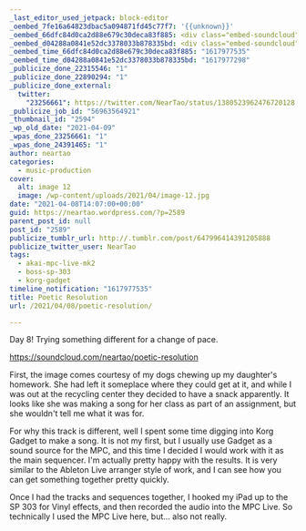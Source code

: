 ```yaml
---
_last_editor_used_jetpack: block-editor
_oembed_7fe16a64823dbac5a094871fd45c77f7: '{{unknown}}'
_oembed_66dfc84d0ca2d88e679c30deca83f885: <div class="embed-soundcloud"><iframe title="Poetic Resolution by NearTao" width="500" height="400" scrolling="no" frameborder="no" src="https://w.soundcloud.com/player/?visual=true&url=https%3A%2F%2Fapi.soundcloud.com%2Ftracks%2F1025616529&show_artwork=true&maxwidth=500&maxheight=750&dnt=1"></iframe></div>
_oembed_d04288a0841e52dc3378033b878335bd: <div class="embed-soundcloud"><iframe title="Poetic Resolution by NearTao" width="750" height="400" scrolling="no" frameborder="no" src="https://w.soundcloud.com/player/?visual=true&url=https%3A%2F%2Fapi.soundcloud.com%2Ftracks%2F1025616529&show_artwork=true&maxwidth=750&maxheight=1000&dnt=1"></iframe></div>
_oembed_time_66dfc84d0ca2d88e679c30deca83f885: "1617977535"
_oembed_time_d04288a0841e52dc3378033b878335bd: "1617977298"
_publicize_done_22315546: "1"
_publicize_done_22890294: "1"
_publicize_done_external:
  twitter:
    "23256661": https://twitter.com/NearTao/status/1380523962476720128
_publicize_job_id: "56963564921"
_thumbnail_id: "2594"
_wp_old_date: "2021-04-09"
_wpas_done_23256661: "1"
_wpas_done_24391465: "1"
author: neartao
categories:
  - music-production
cover:
  alt: image 12
  image: /wp-content/uploads/2021/04/image-12.jpg
date: "2021-04-08T14:07:00+00:00"
guid: https://neartao.wordpress.com/?p=2589
parent_post_id: null
post_id: "2589"
publicize_tumblr_url: http://.tumblr.com/post/647996414391205888
publicize_twitter_user: NearTao
tags:
  - akai-mpc-live-mk2
  - boss-sp-303
  - korg-gadget
timeline_notification: "1617977535"
title: Poetic Resolution
url: /2021/04/08/poetic-resolution/

---
```

Day 8! Trying something different for a change of pace.

https://soundcloud.com/neartao/poetic-resolution

First, the image comes courtesy of my dogs chewing up my daughter's homework. She had left it someplace where they could get at it, and while I was out at the recycling center they decided to have a snack apparently. It looks like she was making a song for her class as part of an assignment, but she wouldn't tell me what it was for.

For why this track is different, well I spent some time digging into Korg Gadget to make a song. It is not my first, but I usually use Gadget as a sound source for the MPC, and this time I decided I would work with it as the main sequencer. I'm actually pretty happy with the results. It is very similar to the Ableton Live arranger style of work, and I can see how you can get something together pretty quickly.

Once I had the tracks and sequences together, I hooked my iPad up to the SP 303 for Vinyl effects, and then recorded the audio into the MPC Live. So technically I used the MPC Live here, but... also not really.
